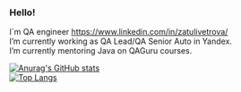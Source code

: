 ### Hello!

<!--
**OlgaZtv/OlgaZtv** is a ✨ _special_ ✨ repository because its `README.md` (this file) appears on your GitHub profile.

Here are some ideas to get you started:

- 🔭 I’m currently working on ...
- 🌱 I’m currently learning ...
- 👯 I’m looking to collaborate on ...
- 🤔 I’m looking for help with ...
- 💬 Ask me about ...
- 📫 How to reach me: ...
- 😄 Pronouns: ...
- ⚡ Fun fact: ...
-->

I`m QA engineer <a>https://www.linkedin.com/in/zatulivetrova/</a> <br/>
I’m currently working as QA Lead/QA Senior Auto in Yandex.<br/>
I’m currently mentoring Java on QAGuru courses.

[![Anurag's GitHub stats](https://github-readme-stats.vercel.app/api?username=OlgaZtv&show_icons=true)](https://github.com/anuraghazra/github-readme-stats)
<br/>
[![Top Langs](https://github-readme-stats.vercel.app/api/top-langs/?username=OlgaZtv&layout=compact)](https://github.com/anuraghazra/github-readme-stats)


